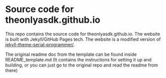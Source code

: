 # Source code for theonlyasdk.github.io
This repo contains the source code for theonlyasdk.github.io.
The website is built with Jekyll/GitHub Pages tech. The website is a modified version of [jekyll-theme-serial-programmer/](https://github.com/sharadcodes/jekyll-theme-serial-programmer/). 

The original readme doc from the template can be found inside README_template.md (It contains the instructions for setting it up and building, or you can just go to the original repo and read the readme from there)
